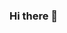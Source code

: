 ### Hi there 👋

<!--
**sarahdwldn/sarahdwldn** is a ✨ _special_ ✨ repository because its `README.md` (this file) appears on your GitHub profile.

Here are some ideas to get you started:
- 🌱 Constant learner + infinite game player investing in products with community at their core at www.commonmagic.xyz
